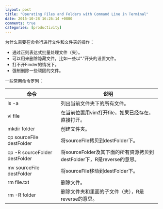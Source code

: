 ```yaml
---
layout: post
title: "Operating Files and Folders with Command Line in Terminal"
date: 2015-10-28 16:26:14 +0800
comments: true
categories: [productivity]
---
```


为什么需要在命令行进行文件和文件夹的操作：

<!-- more -->

* 通过正则表达式批量处理文件（夹）。
* 可以用来删除隐藏文件，比如一些以“.”开头的设置文件。
* 打不开Finder的情况下。
* 强制删除一些顽固的文件。

一些常用命令罗列：

命令 | 说明
----|----
ls -a | 列出当前文件夹下的所有文件。
vi file | 在当前位置用vim打开file，如果已经存在，直接打开。
mkdir folder | 创建文件夹。
cp sourceFile destFolder | 将sourceFile拷贝到destFolder下。
cp -R sourceFolder destFolder | 将sourceFolder及其下面的所有资源拷贝到destFolder下，R是reverse的意思。
mv sourceFile destFolder | 将sourceFile移动到destFolder下。
rm file.txt | 删除文件。
rm -R folder | 删除文件夹和里面的子文件（夹），R是reverse的意思。
